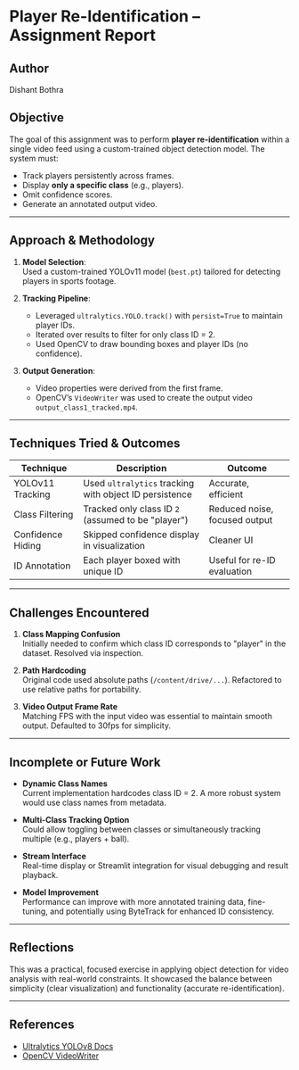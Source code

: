 #  Player Re-Identification – Assignment Report

##  Author
Dishant Bothra

##  Objective

The goal of this assignment was to perform **player re-identification** within a single video feed using a custom-trained object detection model. The system must:

- Track players persistently across frames.
- Display **only a specific class** (e.g., players).
- Omit confidence scores.
- Generate an annotated output video.

---

##  Approach & Methodology

1. **Model Selection**:  
   Used a custom-trained YOLOv11 model (`best.pt`) tailored for detecting players in sports footage.

2. **Tracking Pipeline**:
   - Leveraged `ultralytics.YOLO.track()` with `persist=True` to maintain player IDs.
   - Iterated over results to filter for only class ID = 2.
   - Used OpenCV to draw bounding boxes and player IDs (no confidence).

3. **Output Generation**:
   - Video properties were derived from the first frame.
   - OpenCV’s `VideoWriter` was used to create the output video `output_class1_tracked.mp4`.

---

##  Techniques Tried & Outcomes

| Technique | Description | Outcome |
|----------|-------------|---------|
| YOLOv11 Tracking | Used `ultralytics` tracking with object ID persistence | Accurate, efficient |
| Class Filtering | Tracked only class ID `2` (assumed to be "player") | Reduced noise, focused output |
| Confidence Hiding | Skipped confidence display in visualization | Cleaner UI |
| ID Annotation | Each player boxed with unique ID | Useful for re-ID evaluation |

---

##  Challenges Encountered

1. **Class Mapping Confusion**  
   Initially needed to confirm which class ID corresponds to "player" in the dataset. Resolved via inspection.

2. **Path Hardcoding**  
   Original code used absolute paths (`/content/drive/...`). Refactored to use relative paths for portability.

3. **Video Output Frame Rate**  
   Matching FPS with the input video was essential to maintain smooth output. Defaulted to 30fps for simplicity.

---

##  Incomplete or Future Work

- **Dynamic Class Names**  
  Current implementation hardcodes class ID = 2. A more robust system would use class names from metadata.

- **Multi-Class Tracking Option**  
  Could allow toggling between classes or simultaneously tracking multiple (e.g., players + ball).

- **Stream Interface**  
  Real-time display or Streamlit integration for visual debugging and result playback.

- **Model Improvement**  
  Performance can improve with more annotated training data, fine-tuning, and potentially using ByteTrack for enhanced ID consistency.

---

##  Reflections

This was a practical, focused exercise in applying object detection for video analysis with real-world constraints. It showcased the balance between simplicity (clear visualization) and functionality (accurate re-identification).

---

##  References

- [Ultralytics YOLOv8 Docs](https://docs.ultralytics.com/)
- [OpenCV VideoWriter](https://docs.opencv.org/4.x/dd/d9e/classcv_1_1VideoWriter.html)

